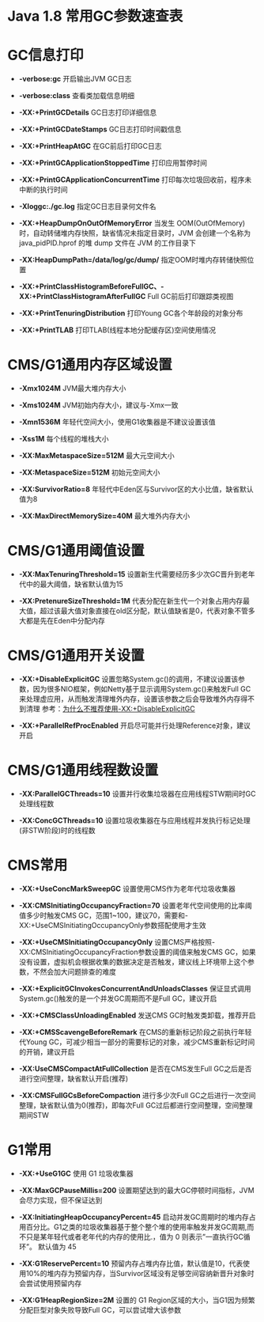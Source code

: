 # Java 1.8 常用GC参数速查表


# GC信息打印

* **-verbose:gc** 
开启输出JVM GC日志

* **-verbose:class**
查看类加载信息明细

* **-XX:+PrintGCDetails**
GC日志打印详细信息

* **-XX:+PrintGCDateStamps**
GC日志打印时间戳信息

* **-XX:+PrintHeapAtGC**
在GC前后打印GC日志

* **-XX:+PrintGCApplicationStoppedTime**
打印应用暂停时间

* **-XX:+PrintGCApplicationConcurrentTime**
打印每次垃圾回收前，程序未中断的执行时间

* **-Xloggc:./gc.log**
指定GC日志目录何文件名

* **-XX:+HeapDumpOnOutOfMemoryError**
当发生 OOM(OutOfMemory)时，自动转储堆内存快照，缺省情况未指定目录时，JVM 会创建一个名称为 java_pidPID.hprof 的堆 dump 文件在 JVM 的工作目录下

* **-XX:HeapDumpPath=/data/log/gc/dump/**
指定OOM时堆内存转储快照位置

* **-XX:+PrintClassHistogramBeforeFullGC、-XX:+PrintClassHistogramAfterFullGC**
Full GC前后打印跟踪类视图

* **-XX:+PrintTenuringDistribution**
打印Young GC各个年龄段的对象分布

* **-XX:+PrintTLAB**
打印TLAB(线程本地分配缓存区)空间使用情况

# CMS/G1通用内存区域设置
* **-Xmx1024M**
 JVM最大堆内存大小

* **-Xms1024M**
 JVM初始内存大小，建议与-Xmx一致

* **-Xmn1536M**
年轻代空间大小，使用G1收集器是不建议设置该值

* **-Xss1M**
每个线程的堆栈大小

* **-XX:MaxMetaspaceSize=512M**
最大元空间大小

* **-XX:MetaspaceSize=512M**
初始元空间大小

* **-XX:SurvivorRatio=8**
年轻代中Eden区与Survivor区的大小比值，缺省默认值为8

* **-XX:MaxDirectMemorySize=40M**
最大堆外内存大小


# CMS/G1通用阈值设置
* **-XX:MaxTenuringThreshold=15**
设置新生代需要经历多少次GC晋升到老年代中的最大阈值，缺省默认值为15

* **-XX:PretenureSizeThreshold=1M**
代表分配在新生代一个对象占用内存最大值，超过该最大值对象直接在old区分配，默认值缺省是0，代表对象不管多大都是先在Eden中分配内存


# CMS/G1通用开关设置
* **-XX:+DisableExplicitGC**
设置忽略System.gc()的调用，不建议设置该参数，因为很多NIO框架，例如Netty基于显示调用System.gc()来触发Full GC来处理虚应用，从而触发清理堆外内存，设置该参数之后会导致堆外内存得不到清理
参考：[为什么不推荐使用-XX:+DisableExplicitGC](https://www.ezlippi.com/blog/2017/10/why-not-expliclitgc.html)

* **-XX:+ParallelRefProcEnabled**
开启尽可能并行处理Reference对象，建议开启

# CMS/G1通用线程数设置
* **-XX:ParallelGCThreads=10**
设置并行收集垃圾器在应用线程STW期间时GC处理线程数

* **-XX:ConcGCThreads=10**
设置垃圾收集器在与应用线程并发执行标记处理(非STW阶段)时的线程数


# CMS常用
* **-XX:+UseConcMarkSweepGC**
设置使用CMS作为老年代垃圾收集器

* **-XX:CMSInitiatingOccupancyFraction=70**
设置老年代空间使用的比率阈值多少时触发CMS GC，范围1~100，建议70，需要和-XX:+UseCMSInitiatingOccupancyOnly参数搭配使用才生效

* **-XX:+UseCMSInitiatingOccupancyOnly**
设置CMS严格按照-XX:CMSInitiatingOccupancyFraction参数设置的阈值来触发CMS GC，如果没有设置，虚拟机会根据收集的数据决定是否触发，建议线上环境带上这个参数，不然会加大问题排查的难度

* **-XX:+ExplicitGCInvokesConcurrentAndUnloadsClasses**
保证显式调用System.gc()触发的是一个并发GC周期而不是Full GC，建议开启

* **-XX:+CMSClassUnloadingEnabled**
发送CMS GC时触发类卸载，推荐开启


* **-XX:+CMSScavengeBeforeRemark**
在CMS的重新标记阶段之前执行年轻代Young GC，可减少相当一部分的需要标记的对象，减少CMS重新标记时间的开销，建议开启

* **-XX:UseCMSCompactAtFullCollection**
是否在CMS发生Full GC之后是否进行空间整理，缺省默认开启(推荐)

* **-XX:CMSFullGCsBeforeCompaction**
进行多少次Full GC之后进行一次空间整理，缺省默认值为0(推荐)，即每次Full GC过后都进行空间整理，空间整理期间STW

# G1常用
* **-XX:+UseG1GC**
使用 G1 垃圾收集器

* **-XX:MaxGCPauseMillis=200**
设置期望达到的最大GC停顿时间指标，JVM会尽力实现，但不保证达到

* **-XX:InitiatingHeapOccupancyPercent=45**
启动并发GC周期时的堆内存占用百分比。G1之类的垃圾收集器基于整个整个堆的使用率触发并发GC周期,而不只是某年轻代或者老年代的内存的使用比.，值为 0 则表示”一直执行GC循环”。 默认值为 45

* **-XX:G1ReservePercent=10**
预留内存占堆内存比值，默认值是10，代表使用10%的堆内存为预留内存，当Survivor区域没有足够空间容纳新晋升对象时会尝试使用预留内存

* **-XX:G1HeapRegionSize=2M**
设置的 G1 Region区域的大小，当G1因为频繁分配巨型对象失败导致Full GC，可以尝试增大该参数